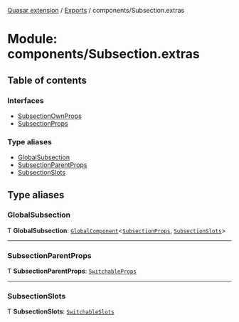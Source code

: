 [Quasar extension](../index.md) / [Exports](../modules.md) / components/Subsection.extras

# Module: components/Subsection.extras

## Table of contents

### Interfaces

- [SubsectionOwnProps](../interfaces/components_Subsection_extras.SubsectionOwnProps.md)
- [SubsectionProps](../interfaces/components_Subsection_extras.SubsectionProps.md)

### Type aliases

- [GlobalSubsection](components_Subsection_extras.md#globalsubsection)
- [SubsectionParentProps](components_Subsection_extras.md#subsectionparentprops)
- [SubsectionSlots](components_Subsection_extras.md#subsectionslots)

## Type aliases

### GlobalSubsection

Ƭ **GlobalSubsection**: [`GlobalComponent`](../interfaces/components_api.GlobalComponent.md)<[`SubsectionProps`](../interfaces/components_Subsection_extras.SubsectionProps.md), [`SubsectionSlots`](components_Subsection_extras.md#subsectionslots)\>

___

### SubsectionParentProps

Ƭ **SubsectionParentProps**: [`SwitchableProps`](../interfaces/components_Switchable_extras.SwitchableProps.md)

___

### SubsectionSlots

Ƭ **SubsectionSlots**: [`SwitchableSlots`](../interfaces/components_Switchable_extras.SwitchableSlots.md)

